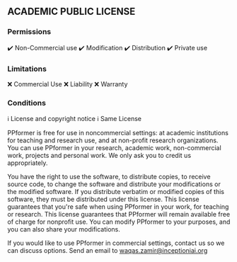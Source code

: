 ## ACADEMIC PUBLIC LICENSE

### Permissions
:heavy_check_mark: Non-Commercial use
:heavy_check_mark: Modification
:heavy_check_mark: Distribution
:heavy_check_mark: Private use

### Limitations
:x: Commercial Use
:x: Liability
:x: Warranty

### Conditions
:information_source: License and copyright notice
:information_source: Same License

PPformer is free for use in noncommercial settings: at academic institutions for teaching and research use, and at non-profit research organizations.
You can use PPformer in your research, academic work, non-commercial work, projects and personal work. We only ask you to credit us appropriately. 

You have the right to use the software, to distribute copies, to receive source code, to change the software and distribute your modifications or the modified software.
If you distribute verbatim or modified copies of this software, they must be distributed under this license.
This license guarantees that you're safe when using PPformer in your work, for teaching or research.
This license guarantees that PPformer will remain available free of charge for nonprofit use.
You can modify PPformer to your purposes, and you can also share your modifications.

If you would like to use PPformer in commercial settings, contact us so we can discuss options. Send an email to waqas.zamir@inceptioniai.org


